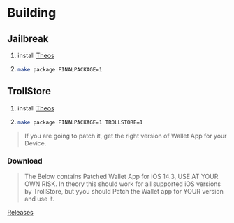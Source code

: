 # Building

## Jailbreak

1. install [Theos](https://theos.dev/docs/installation)

2. ```bash
   make package FINALPACKAGE=1
   ```

## TrollStore

1. install [Theos](https://theos.dev/docs/installation)
2. ```bash
   make package FINALPACKAGE=1 TROLLSTORE=1
   ```

> If you are going to patch it, get the right version of  Wallet App for your Device.

### Download

> The Below contains Patched Wallet App for iOS 14.3, USE AT YOUR OWN RISK. In theory this should work for all supported iOS versions by TrollStore, but yyou should Patch the Wallet app for YOUR version and use it.

[Releases](https://github.com/ExTBH/iOS14-fix-apple-pay/releases)
